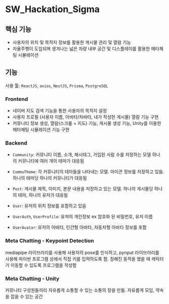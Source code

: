 # SW_Hackation_Sigma

## 핵심 기능

- 사용자의 위치 및 목적지 정보를 활용한 게시물 관리 및 열람 기능 
- 자율주행이 도입되며 생겨나는 넓은 차량 내부 공간 및 디스플레이를 활용한 메타채팅 시뮬레이션

## 기능

사용 툴: `ReactJS`, `axios`, `NestJS`, `Prisma`, `PostgreSQL`

### Frontend

- 네이버 지도 검색 기능을 통한 사용자의 목적지 설정
- 사용자 프로필 (사용자 이름, 아바타/차바타, 내가 작성한 게시물) 열람 기능 구현
- 커뮤니티 정보 생성, 열람(스크롤 + 지도) 기능, 게시물 생성 기능, Unity를 이용한 메타채팅 시뮬레이션 기능 구현

### Backend

- `Community`: 커뮤니티 이름, 소개, 해시태그, 가입된 사람 수를 저장하는 모델 하나의 커뮤니티에 여러 개의 테마가 대응됨

- `CommuTheme`: 각 커뮤니티의 테마들을 나타내는 모델. 아이콘 정보를 저장하고 있음. 하나의 테마당 하나의 커뮤니티가 대응됨

- `Post`: 게시물 제목, 이미지, 본문 내용을 저장하고 있는 모델. 하나의 게시물당 하나의 테마, 하나의 유저가 대응됨

- `User`: 유저의 위치 정보를 포함하고 있음

- `UserAuth`, `UserProfile`: 유저의 개인정보 ex 암호화 된 비밀번호, 유저 이름

- `UserAvatar`: 유저의 아바타, 인간형 아바타, 자동차형 아바타 정보를 포함

### Meta Chatting - Keypoint Detection

mediapipe 라이브러리를 사용해 사용자의 pose를 인식하고, pynput 라이브러리를 사용해 파이썬 프로그램 상에서 직접 키를 입력하도록 함. 정해진 동작을 했을 때 캐릭터가 이동할 수 있도록 프로그램을 작성함

### Meta Chatting - Unity

커뮤니티 구성원들끼리 자유롭게 소통할 수 있는 소통의 장을 만듦. 자유롭게 모임, 약속을 잡을 수 있는 공간